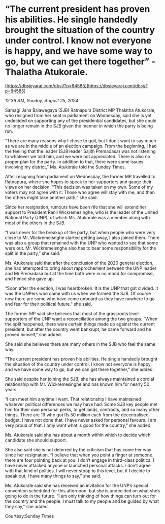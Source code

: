 # “The current president has proven his abilities. He single handedly brought the situation of the country under control. I know not everyone is happy, and we have some way to go, but we can get there together” -Thalatha Atukorale.

[https://dbsjeyaraj.com/dbsj/?p=84585](https://dbsjeyaraj.com/dbsj/?p=84585)

*12:36 AM, Sunday, August 25, 2024*

Samagi Jana Balawegaya (SJB) Ratnapura District MP Thalatha Atukorale, who resigned from her seat in parliament on Wednesday, said she is yet undecided on supporting any of the presidential candidates, but she could no longer remain in the SJB given the manner in which the party is being run.

“There are many reasons why I chose to quit, but I don’t want to say much as we are in the middle of an election campaign. From the beginning, I had the feeling that the leader (SJB leader Sajith Premadasa) was not listening to whatever we told him, and we were not appreciated. There is also no proper plan for the party. In addition to that, there were some issues involving my district,” Ms. Atukorale told the Sunday Times.

After resigning from parliament on Wednesday, the former MP travelled to Ratnapura, where she hopes to speak to her supporters and gauge their views on her decision. “This decision was taken on my own. Some of my voters may not agree with it. Those who agree will stay with me, and then the others might take another path,” she said.

Since her resignation, rumours have been rife that she will extend her support to President Ranil Wickremesinghe, who is the leader of the United National Party (UNP), of which Ms. Atukorale was a member along with most of the others in the SJB.

“I was never for the breakup of the party, but when people who were very close to Mr. Wickremeisnghe started getting away, I also joined them. There was also a group that remained with the UNP who wanted to see that some were out. Mr. Wickremeisnghe also has to bear some responsibility for the split in the party,” she said.

Ms. Atukorale said that after the conclusion of the 2020 general election, she had attempted to bring about rapprochement between the UNP leader and Mr.Premadasa but at the time both were in no mood for compromise, and hence she gave up.

“Soon after the election, I was heartbroken. It is the UNP that got divided. It was the UNPers who came with us when we formed the SJB. Of course now there are some who have come onboard as they have nowhere to go and fear for their political future,” she said.

The former MP said she believes that most of the grassroots level supporters of the UNP want a reconciliation among the two groups. “When the split happened, there were certain things made up against the current president, but after the country went bankrupt, he came forward and he proved himself,” she added.

She said she believes there are many others in the SJB who feel the same way.

“The current president has proven his abilities. He single handedly brought the situation of the country under control. I know not everyone is happy, and we have some way to go, but we can get there together,” she added.

She said despite her joining the SJB, she has always maintained a cordial relationship with Mr. Wickremesinghe and has known him for nearly 50 years.

“I can meet him anytime I want. That relationship I have maintained whatever political differences we may have had. Some SJB key people met him for their own personal perks, to get lands, contracts, and so many other things. There are 19 who got Rs 50 million each from the decentralised budget. I have not done that. I have never asked for personal favours. I am very proud of that. I only want what is good for the country,” she added.

Ms. Atukorale said she has about a month within which to decide which candidate she should support.

She also said she is not deterred by the criticism that has come her way since her resignation. “I believe that when you point a finger at someone, there are four pointing back at you. I don’t engage in third-class politics. I have never attacked anyone or launched personal attacks. I don’t agree with that kind of politics. I will never stoop to this level, but if I decide to speak out, I have many things to say,” she said.

Ms. Atukorale said she has received an invitation for the UNP’s special convention scheduled for this afternoon, but she is undecided on what she’s going to do in the future. “I am only thinking of how things can turn out for the country and the people. I must talk to my people and be guided by what they say,” she added.

Courtesy:Sunday Times


